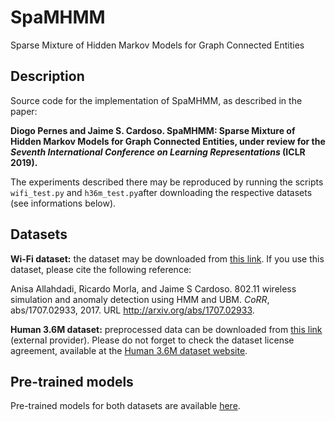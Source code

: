 # SpaMHMM
Sparse Mixture of Hidden Markov Models for Graph Connected Entities

## Description
Source code for the implementation of SpaMHMM, as described in the paper:

**Diogo Pernes and Jaime S. Cardoso. SpaMHMM: Sparse Mixture of Hidden Markov Models for Graph Connected Entities, under review for the *Seventh International Conference on Learning Representations* (ICLR 2019).**

The experiments described there may be reproduced by running the scripts ```wifi_test.py``` and ```h36m_test.py```after downloading the
respective datasets (see informations below).

## Datasets

**Wi-Fi dataset:** the dataset may be downloaded from [this link](https://drive.google.com/open?id=1IyK8lWvV9bDQ43ZT6a51lB9iPT9EtXt8). If you use this dataset, please cite the following reference:

Anisa Allahdadi, Ricardo Morla, and Jaime S Cardoso. 802.11 wireless simulation and anomaly
detection using HMM and UBM. *CoRR*, abs/1707.02933, 2017. URL http://arxiv.org/abs/1707.02933.

**Human 3.6M dataset:** preprocessed data can be downloaded from [this link](http://www.cs.stanford.edu/people/ashesh/h3.6m.zip) (external provider). Please do not forget to check the dataset license agreement, available at the [Human 3.6M dataset website](http://vision.imar.ro/human3.6m/description.php).

## Pre-trained models

Pre-trained models for both datasets are available [here](https://drive.google.com/file/d/1AIuJnuS-INel0l07ZoHBw5QgaMWYaJnc/view?usp=sharing).
